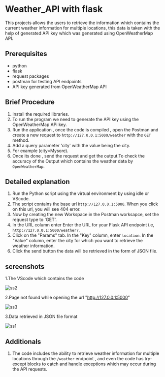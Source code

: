# Weather_API with flask 
This projects allows the users to retrieve the information which contains the current weather information for multiple locations, this data is taken with the help of generated API key which was generated using OpenWeatherMap API.

## Prerequisites
* python
* flask
* request packages
* postman for testing API endpoints
* API key generated from OpenWeatherMap API

## Brief Procedure
1. Install the required libraries.
2. To run the program we need to generate the API key using the OpenWeatherMap APi key.
3. Run the application , once the code is compiled , open the Postman and create a new request to  `http://127.0.0.1:5000/weather` with the `GET` method.
4. Add a query parameter 'city' with the value being the city.
5. For example (city=Mysore).
6. Once its done , send the request and get the output.To check the accuracy of the Output which contains the weather data by `OpenWeatherMap`.

## Detailed explanation
1. Run the Python script using the virtual environment by using idle or VScode.
2. The script contains the base url `http://127.0.0.1:5000`. When you click on this url, you will see 404 error.
3. Now by creating the new Workspace in the Postman worksapce, set the request type to 'GET'.
4. In the URL column enter Enter the URL for your Flask API endpoint i.e, `http://127.0.0.1:5000/weather?`.
5. Click on the "Params" tab. In the "Key" column, enter `location`. In the "Value" column, enter the city for which you want to retrieve the weather information.
6. Click the send button the data will be retrieved in the form of JSON file.


## screenshots

1.The VScode which contains the code

![ss2](https://github.com/Vijaysuprith/weather_api/assets/136097581/53494506-4d34-45c6-a595-198ff1c11c08)

2.Page not found while opening the url "http://127.0.0.1:5000"

![ss3](https://github.com/Vijaysuprith/weather_api/assets/136097581/986c3ea5-92b9-4057-a7be-5af25c8d29fa)

3.Data retrieved in JSON file format

![ss1](https://github.com/Vijaysuprith/weather_api/assets/136097581/683be77e-ef83-4fef-af91-1fc0fc8070be)

## Additionals
1. The code includes the ability to retrieve weather information for multiple locations through the `/weather` endpoint , and even the code has try-except blocks to catch and handle exceptions which may occur during the API requests.


